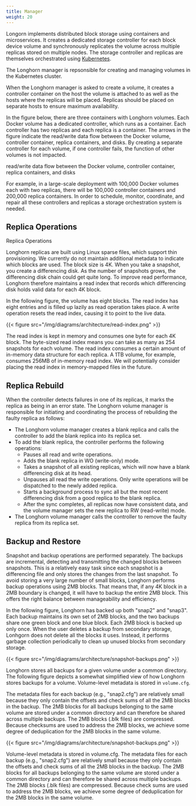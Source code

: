 ```yaml
---
title: Manager
weight: 20
---
```


Longorn implements distributed block storage using containers and microservices. It creates a dedicated storage controller for each block device volume and synchronously replicates the volume across multiple replicas stored on multiple nodes. The storage controller and replicas are themselves orchestrated using [Kubernetes](https://kubernetes.io).

The Longhorn manager is repsonsible for creating and managing volumes in the Kubernetes cluster.

When the Longhorn manager is asked to create a volume, it creates a controller container on the host the volume is attached to as well as the hosts where the replicas will be placed. Replicas should be placed on separate hosts to ensure maximum availability.

In the figure below, there are three containers with Longhorn volumes. Each Docker volume has a dedicated controller, which runs as a container. Each controller has two replicas and each replica is a container. The arrows in the figure indicate the read/write data flow between the Docker volume, controller container, replica containers, and disks. By creating a separate controller for each volume, if one controller fails, the function of other volumes is not impacted.

read/write data flow between the Docker volume, controller container, replica containers, and disks

For example, in a large-scale deployment with 100,000 Docker volumes each with two replicas, there will be 100,000 controller containers and 200,000 replica containers. In order to schedule, monitor, coordinate, and repair all these controllers and replicas a storage orchestration system is needed.

## Replica Operations

Replica Operations

Longhorn replicas are built using Linux sparse files, which support thin provisioning. We currently do not maintain additional metadata to indicate which blocks are used. The block size is 4K. When you take a snapshot, you create a differencing disk. As the number of snapshots grows, the differencing disk chain could get quite long. To improve read performance, Longhorn therefore maintains a read index that records which differencing disk holds valid data for each 4K block.

In the following figure, the volume has eight blocks. The read index has eight entries and is filled up lazily as read operation takes place. A write operation resets the read index, causing it to point to the live data.

{{< figure src="/img/diagrams/architecture/read-index.png" >}}

The read index is kept in memory and consumes one byte for each 4K block. The byte-sized read index means you can take as many as 254 snapshots for each volume. The read index consumes a certain amount of in-memory data structure for each replica. A 1TB volume, for example, consumes 256MB of in-memory read index. We will potentially consider placing the read index in memory-mapped files in the future.

## Replica Rebuild

When the controller detects failures in one of its replicas, it marks the replica as being in an error state. The Longhorn volume manager is responsible for initiating and coordinating the process of rebuilding the faulty replica as follows:

- The Longhorn volume manager creates a blank replica and calls the controller to add the blank replica into its replica set.
- To add the blank replica, the controller performs the following operations:
  - Pauses all read and write operations.
  - Adds the blank replica in WO (write-only) mode.
  - Takes a snapshot of all existing replicas, which will now have a blank differencing disk at its head.
  - Unpauses all read the write operations. Only write operations will be dispatched to the newly added replica.
  - Starts a background process to sync all but the most recent differencing disk from a good replica to the blank replica.
  - After the sync completes, all replicas now have consistent data, and the volume manager sets the new replica to RW (read-write) mode.
- The Longhorn volume manager calls the controller to remove the faulty replica from its replica set.

## Backup and Restore

Snapshot and backup operations are performed separately. The backups are incremental, detecting and transmitting the changed blocks between snapshots. This is a relatively easy task since each snapshot is a differencing file and only stores the changes from the last snapshot. To avoid storing a very large number of small blocks, Longhorn performs backup operations using 2MB blocks. That means that, if any 4K block in a 2MB boundary is changed, it will have to backup the entire 2MB block. This offers the right balance between manageability and efficiency.

In the following figure, Longhorn has backed up both "snap2" and "snap3". Each backup maintains its own set of 2MB blocks, and the two backups share one green block and one blue block. Each 2MB block is backed up only once. When the user deletes a backup from secondary storage, Lonhgorn does not delete all the blocks it uses. Instead, it performs garbage collection periodically to clean up unused blocks from secondary storage.

{{< figure src="/img/diagrams/architecture/snapshot-backups.png" >}}

Longhorn stores all backups for a given volume under a common directory. The following figure depicts a somewhat simplified view of how Longhorn stores backups for a volume. Volume-level metadata is stored in `volume.cfg`.

The metadata files for each backup (e.g., "snap2.cfg") are relatively small because they only contain the offsets and check sums of all the 2MB blocks in the backup. The 2MB blocks for all backups belonging to the same volume are stored under a common directory and can therefore be shared across multiple backups. The 2MB blocks (.blk files) are compressed. Because checksums are used to address the 2MB blocks, we achieve some degree of deduplication for the 2MB blocks in the same volume.

{{< figure src="/img/diagrams/architecture/snapshot-backups.png" >}}

Volume-level metadata is stored in volume.cfg. The metadata files for each backup (e.g., "snap2.cfg") are relatively small because they only contain the offsets and check sums of all the 2MB blocks in the backup. The 2MB blocks for all backups belonging to the same volume are stored under a common directory and can therefore be shared across multiple backups. The 2MB blocks (.blk files) are compressed. Because check sums are used to address the 2MB blocks, we achieve some degree of deduplication for the 2MB blocks in the same volume.